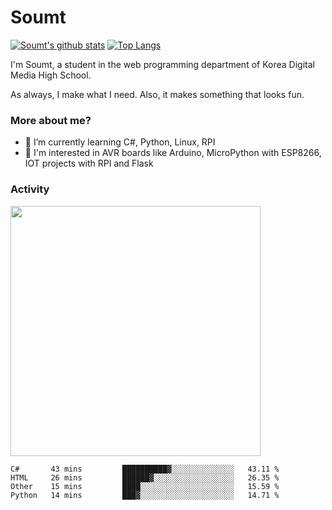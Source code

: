 # Soumt
[![Soumt's github stats](https://github-readme-stats.vercel.app/api?username=soumt-r)](https://github.com/anuraghazra/github-readme-stats)
[![Top Langs](https://github-readme-stats.vercel.app/api/top-langs/?username=soumt-r&layout=compact)](https://github.com/anuraghazra/github-readme-stats)

I'm Soumt, a student in the web programming department of Korea Digital Media High School.

As always, I make what I need. Also, it makes something that looks fun.

### More about me?
- 🌱 I’m currently learning C#, Python, Linux, RPI
- :pushpin: I'm interested in AVR boards like Arduino, MicroPython with ESP8266, IOT projects with RPI and Flask


### Activity
<img height="400" img src="https://wakatime.com/share/@soumt_r/243bdd45-4e71-4a64-bb68-9b7aa7f1d3de.svg"></img>

<!--START_SECTION:waka-->
```text
C#       43 mins         ██████████▓░░░░░░░░░░░░░░   43.11 % 
HTML     26 mins         ██████▓░░░░░░░░░░░░░░░░░░   26.35 % 
Other    15 mins         ████░░░░░░░░░░░░░░░░░░░░░   15.59 % 
Python   14 mins         ███▓░░░░░░░░░░░░░░░░░░░░░   14.71 % 
```
<!--END_SECTION:waka-->

